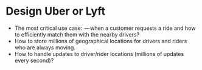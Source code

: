 # Design Uber or Lyft

- The most critical use case: 
    — when a customer requests a ride and how to efficiently match them with the nearby drivers?
- How to store millions of geographical locations for drivers and riders who are always moving.
- How to handle updates to driver/rider locations (millions of updates every second)?